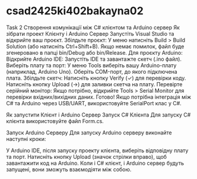 # csad2425ki402bakayna02

Task 2 Створення комунікації між C# клієнтом та Arduino сервер
Як зібрати проект Клієнту і Arduino Сервер
Запустіть Visual Studio та відкрийте ваш проєкт.
Збілдьте проєкт:
У меню натисніть Build > Build Solution (або натисніть Ctrl+Shift+B).
Якщо немає помилок, файл буде згенеровано в папці bin/Debug або bin/Release.
Для проєкту Arduino:
Відкрийте Arduino IDE: Запустіть IDE та завантажте скетч (.ino файл).
Виберіть плату та порт:
У меню Tools виберіть вашу Arduino-плату (наприклад, Arduino Uno).
Оберіть COM-порт, до якого підключена плата.
Збілдьте скетч:
Натисніть кнопку Verify (✓) для перевірки коду.
Натисніть кнопку Upload (→) для заливки скетча на плату.
Перевірте серійний монітор:
Якщо потрібно, відкрийте Tools > Serial Monitor для перевірки вхідних/вихідних даних.
Готово! Якщо потрібна інтеграція між C# та Arduino через USB/UART, використовуйте SerialPort клас у C#.

Як запустити Клієнт і Arduino Сервер
Запуск C# Клієнта
Для запуску C# клієнта використовуйте файл Form.cs.

Запуск Arduino Серверу
Для запуску Arduino серверу виконайте наступні кроки:

У Arduino IDE, після запуску проекту клієнта, виберіть відповідну плату та порт.
Натисніть кнопку Upload (значок стрілки вправо), щоб завантажити код на Arduino.
Коли і C# клієнт, і Arduino сервер будуть запущені, вони зможуть взаємодіяти між собою.
